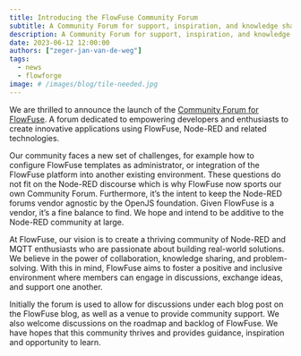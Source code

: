 ```yaml
---
title: Introducing the FlowFuse Community Forum
subtitle: A Community Forum for support, inspiration, and knowledge sharing
description: A Community Forum for support, inspiration, and knowledge sharing
date: 2023-06-12 12:00:00
authors: ["zeger-jan-van-de-weg"]
tags:
  - news
  - flowforge
image: # /images/blog/tile-needed.jpg
---
```


We are thrilled to announce the launch of the [Community Forum for FlowFuse](https://community.flowfuse.com).
A forum dedicated to empowering developers and enthusiasts to create innovative
applications using FlowFuse, Node-RED and related technologies. 

<!--more-->

Our community faces a new set of challenges, for example how to configure FlowFuse templates as administrator, or integration of the FlowFuse platform into another existing environment. These questions do not fit on the Node-RED discourse which is why FlowFuse now sports our own Community Forum. Furthermore, it’s the intent to keep the Node-RED forums vendor agnostic by the OpenJS foundation. Given FlowFuse is a vendor, it’s a fine balance to find. We hope and intend to be additive to the Node-RED community at large.

At FlowFuse, our vision is to create a thriving community of Node-RED and MQTT enthusiasts who are passionate about building real-world solutions. We believe in the power of collaboration, knowledge sharing, and problem-solving. With this in mind, FlowFuse aims to foster a positive and inclusive environment where members can engage in discussions, exchange ideas, and support one another.

Initially the forum is used to allow for discussions under each blog post on the FlowFuse blog, as well as a venue to provide community support. We also welcome discussions on the roadmap and backlog of FlowFuse. We have hopes that this community thrives and provides guidance, inspiration and opportunity to learn.
